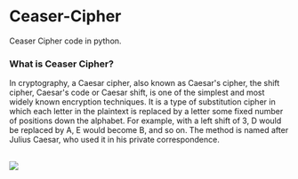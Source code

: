 <h1>Ceaser-Cipher</h1>
Ceaser Cipher code in python.
<h3>What is Ceaser Cipher?</h3>
<p>In cryptography, a Caesar cipher, also known as Caesar's cipher, the shift cipher, Caesar's code or Caesar shift, is one of the simplest and most widely known encryption techniques. It is a type of substitution cipher in which each letter in the plaintext is replaced by a letter some fixed number of positions down the alphabet. For example, with a left shift of 3, D would be replaced by A, E would become B, and so on. The method is named after Julius Caesar, who used it in his private correspondence.</p><br>
<img src="https://user-images.githubusercontent.com/71661399/128601761-7997da68-4a20-477f-99b1-3fdc988b13ad.gif">
